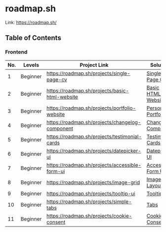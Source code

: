 # roadmap.sh

Link: https://roadmap.sh/

## Table of Contents

### Frontend

| No. | Levels   | Project Link                                    | Solution                                                 |
| --- | -------- | ----------------------------------------------- | -------------------------------------------------------- |
| 1   | Beginner | https://roadmap.sh/projects/single-page-cv      | [Single Page CV](/frontend/01-single-page-cv/)           |
| 2   | Beginner | https://roadmap.sh/projects/basic-html-website  | [Basic HTML Website](/frontend/02-basic-html-website/)   |
| 3   | Beginner | https://roadmap.sh/projects/portfolio-website   | [Personal Portfolio](/frontend/03-personal-portfolio/)   |
| 4   | Beginner | https://roadmap.sh/projects/changelog-component | [Changelog Component](/frontend/04-changelog-component/) |
| 5   | Beginner | https://roadmap.sh/projects/testimonial-cards   | [Testimonial Cards](/frontend/05-testimonial-cards/)     |
| 6   | Beginner | https://roadmap.sh/projects/datepicker-ui       | [Datepicker UI](/frontend/06-datepicker-ui/)             |
| 7   | Beginner | https://roadmap.sh/projects/accessible-form-ui  | [Accessible Form UI](/frontend/07-accessible-form-ui/)   |
| 8   | Beginner | https://roadmap.sh/projects/image-grid          | [Image Grid Layout](/frontend/08-image-grid-layout/)     |
| 9   | Beginner | https://roadmap.sh/projects/tooltip-ui          | [Tooltip UI](/frontend/09-tooltip-ui/)                   |
| 10  | Beginner | https://roadmap.sh/projects/simple-tabs         | [Tabs](/frontend/10-tabs/)                               |
| 11  | Beginner | https://roadmap.sh/projects/cookie-consent      | [Cookie Consent](/frontend/11-cookie-consent/)           |
